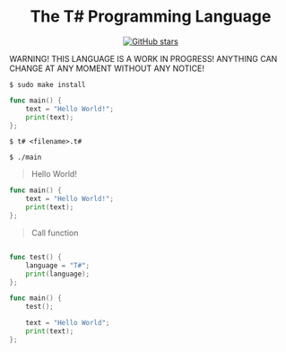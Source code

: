 <div align="center">
    <h1> The T# Programming Language</h1>
    <a href="https://github.com/ibukiyoshidaa/Tsharp/stargazers"><img alt="GitHub stars" src="https://img.shields.io/github/stars/ibukiyoshidaa/Tsharp?color=blue"></a>
</div>

WARNING! THIS LANGUAGE IS A WORK IN PROGRESS! ANYTHING CAN CHANGE AT ANY MOMENT WITHOUT ANY NOTICE!

```
$ sudo make install
```

```go
func main() {
    text = "Hello World!";
    print(text);
};
```

```
$ t# <filename>.t#
```

```
$ ./main
```

> Hello World!
```go
func main() {
    text = "Hello World!";
    print(text);
};
```

> Call function
```go

func test() {
    language = "T#";
    print(language);
};

func main() {
    test();

    text = "Hello World";
    print(text);
};
```
